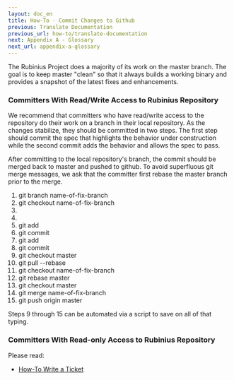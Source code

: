 ```yaml
---
layout: doc_en
title: How-To - Commit Changes to Github
previous: Translate Documentation
previous_url: how-to/translate-documentation
next: Appendix A - Glossary
next_url: appendix-a-glossary
---
```


The Rubinius Project does a majority of its work on the master
branch. The goal is to keep master "clean" so that it always builds
a working binary and provides a snapshot of the latest fixes
and enhancements.

### Committers With Read/Write Access to Rubinius Repository

We recommend that committers who have read/write access to the
repository do their work on a branch in their local repository.
As the changes stabilize, they should be committed in two steps.
The first step should commit the spec that highlights the 
behavior under construction while the second commit adds the
behavior and allows the spec to pass.

After committing to the local repository's branch, the commit
should be merged back to master and pushed to github. To avoid
superfluous git merge messages, we ask that the committer first
rebase the master branch prior to the merge.

1. git branch name-of-fix-branch
2. git checkout name-of-fix-branch
3. <write the spec>
4. <write code to pass the spec>
5. git add <list of spec files>
6. git commit
7. git add <list of code files>
8. git commit
9. git checkout master
10. git pull --rebase
11. git checkout name-of-fix-branch
12. git rebase master
13. git checkout master
14. git merge name-of-fix-branch
15. git push origin master

Steps 9 through 15 can be automated via a script to save on all
of that typing. 

### Committers With Read-only Access to Rubinius Repository

Please read:

  *  [How-To Write a Ticket](/doc/en/how-to/write-a-ticket)


